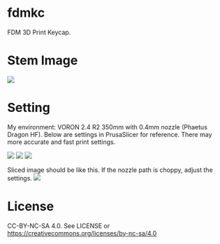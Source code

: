 # fdmkc
FDM 3D Print Keycap.

# Stem Image
<image src='./stem-image.png' />

# Setting
My environment: VORON 2.4 R2 350mm with 0.4mm nozzle (Phaetus Dragon HF).
Below are settings in PrusaSlicer for reference. There may more accurate and fast print settings.

<image src='./layers-and-perimeters.png' />
<image src='./advanced.png' />
<image src='./speed.png' />

Sliced image should be like this. If the nozzle path is choppy, adjust the settings.
<image src='./slice.png' />

# License
CC-BY-NC-SA 4.0. See LICENSE or https://creativecommons.org/licenses/by-nc-sa/4.0
